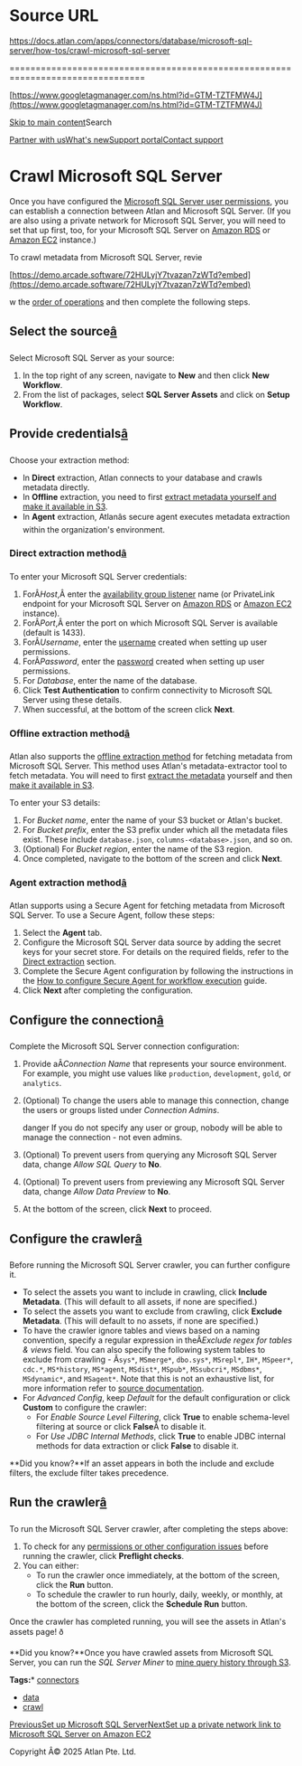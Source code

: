 # Source URL
https://docs.atlan.com/apps/connectors/database/microsoft-sql-server/how-tos/crawl-microsoft-sql-server

================================================================================

<!--
canonical: https://docs.atlan.com/apps/connectors/database/microsoft-sql-server/how-tos/crawl-microsoft-sql-server
link-alternate: https://docs.atlan.com/apps/connectors/database/microsoft-sql-server/how-tos/crawl-microsoft-sql-server
meta-description: Once you have configured the [Microsoft SQL Server user permissions](/apps/connectors/database/microsoft-sql-server/how-tos/set-up-microsoft-sql-server),.
meta-docsearch:docusaurus_tag: docs-default-current
meta-docsearch:language: en
meta-docsearch:version: current
meta-docusaurus_locale: en
meta-docusaurus_tag: docs-default-current
meta-docusaurus_version: current
meta-generator: Docusaurus v3.8.1
meta-og-description: Once you have configured the [Microsoft SQL Server user permissions](/apps/connectors/database/microsoft-sql-server/how-tos/set-up-microsoft-sql-server),.
meta-og-locale: en
meta-og-title: Crawl Microsoft SQL Server | Atlan Documentation
meta-og-url: https://docs.atlan.com/apps/connectors/database/microsoft-sql-server/how-tos/crawl-microsoft-sql-server
meta-twitter:card: summary_large_image
meta-viewport: width=device-width,initial-scale=1
title: Crawl Microsoft SQL Server | Atlan Documentation
-->

[https://www.googletagmanager.com/ns.html?id=GTM-TZTFMW4J](https://www.googletagmanager.com/ns.html?id=GTM-TZTFMW4J)

[Skip to main content](#__docusaurus_skipToContent_fallback)Search

[Partner with us](https://docs.google.com/forms/d/e/1FAIpQLScuAIhCm2GS7YFstrOjawbP8J7PUmOynQo7wI2yGCcCyEcVSw/viewform)[What's new](https://shipped.atlan.com/)[Support portal](https://atlan.zendesk.com/auth/v2/login/signin?return_to=https%3A%2F%2Fatlan.zendesk.com%2Fhc%2Fen-us&theme=hc&locale=en-us&brand_id=1900000425113&auth_origin=1900000425113%2Cfalse%2Ctrue)[Contact support](/support/submit-request)

Crawl Microsoft SQL Server
==========================

Once you have configured the [Microsoft SQL Server user permissions](/apps/connectors/database/microsoft-sql-server/how-tos/set-up-microsoft-sql-server), you can establish a connection between Atlan and Microsoft SQL Server. (If you are also using a private network for Microsoft SQL Server, you will need to set that up first, too, for your Microsoft SQL Server on [Amazon RDS](/apps/connectors/database/microsoft-sql-server/how-tos/set-up-a-private-network-link-to-microsoft-sql-server-on-amazon-rds) or [Amazon EC2](/apps/connectors/database/microsoft-sql-server/how-tos/set-up-a-private-network-link-to-microsoft-sql-server-on-amazon-ec2) instance.)

To crawl metadata from Microsoft SQL Server, revie

[https://demo.arcade.software/72HULyjY7tvazan7zWTd?embed](https://demo.arcade.software/72HULyjY7tvazan7zWTd?embed)

w the [order of operations](/product/connections/how-tos/order-workflows) and then complete the following steps.

Select the source[â](#select-the-source "Direct link to Select the source")
-----------------------------------------------------------------------------

Select Microsoft SQL Server as your source:

1. In the top right of any screen, navigate to **New** and then click **New Workflow**.
2. From the list of packages, select **SQL Server Assets** and click on **Setup Workflow**.

Provide credentials[â](#provide-credentials "Direct link to Provide credentials")
-----------------------------------------------------------------------------------

Choose your extraction method:

* In **Direct** extraction, Atlan connects to your database and crawls metadata directly.
* In **Offline** extraction, you need to first [extract metadata yourself and make it available in S3](/apps/connectors/database/on-premises-databases/how-tos/set-up-on-premises-database-access).
* In **Agent** extraction, Atlanâs secure agent executes metadata extraction within the organization's environment.

### Direct extraction method[â](#direct-extraction-method "Direct link to Direct extraction method")

To enter your Microsoft SQL Server credentials:

1. ForÂ*Host*,Â enter the [availability group listener](/apps/connectors/database/microsoft-sql-server/how-tos/set-up-microsoft-sql-server) name (or PrivateLink endpoint for your Microsoft SQL Server on [Amazon RDS](/apps/connectors/database/microsoft-sql-server/how-tos/set-up-a-private-network-link-to-microsoft-sql-server-on-amazon-rds) or [Amazon EC2](/apps/connectors/database/microsoft-sql-server/how-tos/set-up-a-private-network-link-to-microsoft-sql-server-on-amazon-ec2) instance).
2. ForÂ*Port*,Â enter the port on which Microsoft SQL Server is available (default is 1433\).
3. ForÂ*Username*, enter the [username](/apps/connectors/database/microsoft-sql-server/how-tos/set-up-microsoft-sql-server#create-a-user) created when setting up user permissions.
4. ForÂ*Password*, enter the [password](/apps/connectors/database/microsoft-sql-server/how-tos/set-up-microsoft-sql-server#create-a-login) created when setting up user permissions.
5. For *Database*, enter the name of the database.
6. Click **Test Authentication** to confirm connectivity to Microsoft SQL Server using these details.
7. When successful, at the bottom of the screen click **Next**.

### Offline extraction method[â](#offline-extraction-method "Direct link to Offline extraction method")

Atlan also supports the [offline extraction method](/apps/connectors/database/on-premises-databases/how-tos/set-up-on-premises-database-access) for fetching metadata from Microsoft SQL Server. This method uses Atlan's metadata\-extractor tool to fetch metadata. You will need to first [extract the metadata](/apps/connectors/database/on-premises-databases/how-tos/set-up-on-premises-database-access) yourself and then [make it available in S3](/apps/connectors/database/on-premises-databases/how-tos/crawl-on-premises-databases).

To enter your S3 details:

1. For *Bucket name*, enter the name of your S3 bucket or Atlan's bucket.
2. For *Bucket prefix*, enter the S3 prefix under which all the metadata files exist. These include `database.json`, `columns-<database>.json`, and so on.
3. (Optional) For *Bucket region*, enter the name of the S3 region.
4. Once completed, navigate to the bottom of the screen and click **Next**.

### Agent extraction method[â](#agent-extraction-method "Direct link to Agent extraction method")

Atlan supports using a Secure Agent for fetching metadata from Microsoft SQL Server. To use a Secure Agent, follow these steps:

1. Select the **Agent** tab.
2. Configure the Microsoft SQL Server data source by adding the secret keys for your secret store. For details on the required fields, refer to the [Direct extraction](#direct-extraction-method) section.
3. Complete the Secure Agent configuration by following the instructions in the [How to configure Secure Agent for workflow execution](/secure-agent/how-tos/configure-secure-agent-for-workflow-execution) guide.
4. Click **Next** after completing the configuration.

Configure the connection[â](#configure-the-connection "Direct link to Configure the connection")
--------------------------------------------------------------------------------------------------

Complete the Microsoft SQL Server connection configuration:

1. Provide aÂ*Connection Name* that represents your source environment. For example, you might use values like `production`, `development`, `gold`, or `analytics`.
2. (Optional) To change the users able to manage this connection, change the users or groups listed under *Connection Admins*.

    danger If you do not specify any user or group, nobody will be able to manage the connection \- not even admins.
3. (Optional) To prevent users from querying any Microsoft SQL Server data, change *Allow SQL Query* to **No**.
4. (Optional) To prevent users from previewing any Microsoft SQL Server data, change *Allow Data Preview* to **No**.
5. At the bottom of the screen, click **Next** to proceed.

Configure the crawler[â](#configure-the-crawler "Direct link to Configure the crawler")
-----------------------------------------------------------------------------------------

Before running the Microsoft SQL Server crawler, you can further configure it.

* To select the assets you want to include in crawling, click **Include Metadata**. (This will default to all assets, if none are specified.)
* To select the assets you want to exclude from crawling, click **Exclude Metadata**. (This will default to no assets, if none are specified.)
* To have the crawler ignore tables and views based on a naming convention, specify a regular expression in theÂ*Exclude regex for tables \& views* field. You can also specify the following system tables to exclude from crawling \- Â`sys*`, `MSmerge*`, `dbo.sys*`, `MSrepl*`, `IH*`, `MSpeer*`, `cdc.*`, `MS*history`, `MS*agent`, `MSdist*`, `MSpub*`, `MSsubcri*`, `MSdbms*`, `MSdynamic*`, and `MSagent*`. Note that this is not an exhaustive list, for more information refer to [source documentation](https://learn.microsoft.com/en-us/sql/relational-databases/system-tables/system-tables-transact-sql?view=sql-server-ver16).
* For *Advanced Config*, keep *Default* for the default configuration or click **Custom** to configure the crawler:
    + For *Enable Source Level Filtering*, click **True** to enable schema\-level filtering at source or click **False**Â to disable it.
    + For *Use JDBC Internal Methods*, click **True** to enable JDBC internal methods for data extraction or click **False** to disable it.

**Did you know?**If an asset appears in both the include and exclude filters, the exclude filter takes precedence.

Run the crawler[â](#run-the-crawler "Direct link to Run the crawler")
-----------------------------------------------------------------------

To run the Microsoft SQL Server crawler, after completing the steps above:

1. To check for any [permissions or other configuration issues](/apps/connectors/database/microsoft-sql-server/references/preflight-checks-for-microsoft-sql-server) before running the crawler, click **Preflight checks**.
2. You can either:
    * To run the crawler once immediately, at the bottom of the screen, click the **Run** button.
    * To schedule the crawler to run hourly, daily, weekly, or monthly, at the bottom of the screen, click the **Schedule Run** button.

Once the crawler has completed running, you will see the assets in Atlan's assets page! ð

**Did you know?**Once you have crawled assets from Microsoft SQL Server, you can run the *SQL Server Miner* to [mine query history through S3](/product/connections/how-tos/mine-queries-through-s3).

**Tags:*** [connectors](/tags/connectors)
* [data](/tags/data)
* [crawl](/tags/crawl)

[PreviousSet up Microsoft SQL Server](/apps/connectors/database/microsoft-sql-server/how-tos/set-up-microsoft-sql-server)[NextSet up a private network link to Microsoft SQL Server on Amazon EC2](/apps/connectors/database/microsoft-sql-server/how-tos/set-up-a-private-network-link-to-microsoft-sql-server-on-amazon-ec2)

Copyright Â© 2025 Atlan Pte. Ltd.


